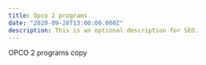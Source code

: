 ```yaml
---
title: Opco 2 programs
date: "2020-09-28T13:00:00.000Z"
description: This is an optional description for SEO.
---
```


OPCO 2 programs copy